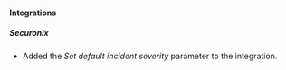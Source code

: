 
#### Integrations
##### Securonix
- Added the *Set default incident severity* parameter to the integration.
